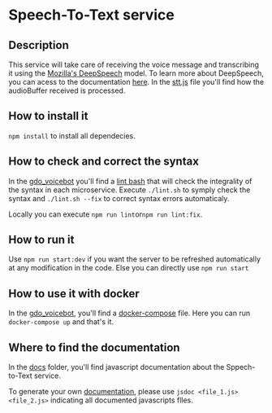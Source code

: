 # Speech-To-Text service

## Description

This service will take care of receiving the voice message and transcribing it using the [Mozilla's DeepSpeech](https://github.com/mozilla/STT) model. To learn more about DeepSpeech, you can acess to the documentation [here](https://mozilla-voice-stt.readthedocs.io/en/latest/index.html). In the [stt.js](https://github.com/dsi-icl/do-voice-interaction/blob/master/gdo_voicebot/stt_service/src/routes/stt.js) file you'll find how the audioBuffer received is processed.

## How to install it

`npm install` to install all dependecies.

## How to check and correct the syntax

In the [gdo_voicebot](https://github.com/dsi-icl/do-voice-interaction/tree/master/gdo_voicebot) you'll find a [lint bash](https://github.com/dsi-icl/do-voice-interaction/blob/master/gdo_voicebot/lint.sh) that will check the integrality of the syntax in each microservice. Execute `./lint.sh` to symply check the syntax and `./lint.sh --fix` to correct syntax errors automaticaly.

Locally you can execute `npm run lint`or`npm run lint:fix`.

## How to run it

 Use `npm run start:dev` if you want the server to be refreshed automatically at any modification in the code. Else you can directly use `npm run start`

## How to use it with docker

In the [gdo_voicebot](https://github.com/dsi-icl/do-voice-interaction/tree/master/gdo_voicebot), you'll find a [docker-compose](https://github.com/dsi-icl/do-voice-interaction/blob/master/gdo_voicebot/docker-compose.yml) file. Here you can run `docker-compose up` and that's it.

## Where to find the documentation

In the [docs](https://github.com/dsi-icl/do-voice-interaction/tree/master/gdo_voicebot/stt_service/docs) folder, you'll find javascript documentation about the Sppech-to-Text service. 

To generate your own [documentation](https://jsdoc.app/), please use `jsdoc <file_1.js> <file_2.js>` indicating all documented javascripts flles.
